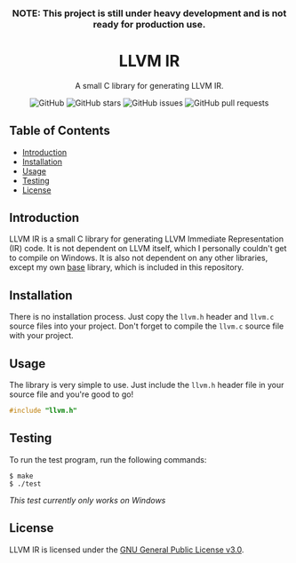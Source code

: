 
<div align=center>

### **NOTE:** This project is still under heavy development and is not ready for production use.

# LLVM IR


A small C library for generating LLVM IR.

![GitHub](https://img.shields.io/github/license/icxd/llvm-ir?style=for-the-badge)
![GitHub stars](https://img.shields.io/github/stars/icxd/llvm-ir?style=for-the-badge)
![GitHub issues](https://img.shields.io/github/issues/icxd/llvm-ir?style=for-the-badge)
![GitHub pull requests](https://img.shields.io/github/issues-pr/icxd/llvm-ir?style=for-the-badge)

</div>

## Table of Contents

- [Introduction](#introduction)
- [Installation](#installation)
- [Usage](#usage)
- [Testing](#testing)
- [License](#license)

## Introduction

LLVM IR is a small C library for generating LLVM Immediate Representation (IR) code. It is not dependent on LLVM itself, which I personally couldn't get to compile on Windows. It is also not dependent on any other libraries, except my own [base](https://github.com/icxd/llvm-ir/tree/master/lib) library, which is included in this repository.

## Installation

There is no installation process. Just copy the `llvm.h` header and `llvm.c` source files into your project.
Don't forget to compile the `llvm.c` source file with your project.

## Usage

The library is very simple to use. Just include the `llvm.h` header file in your source file and you're good to go!

```c
#include "llvm.h"
```

## Testing

To run the test program, run the following commands:

```console
$ make
$ ./test
```

*This test currently only works on Windows*

## License

LLVM IR is licensed under the [GNU General Public License v3.0](LICENSE).

[//]: # ( vim: set tw=80: )